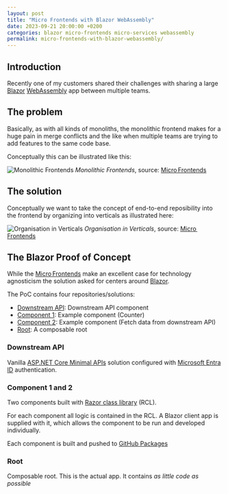 ```yaml
---
layout: post
title: "Micro Frontends with Blazor WebAssembly"
date: 2023-09-21 20:00:00 +0200
categories: blazor micro-frontends micro-services webassembly
permalink: micro-frontends-with-blazor-webassembly/
---
```


## Introduction

Recently one of my customers shared their challenges with sharing a large [Blazor](https://dotnet.microsoft.com/en-us/apps/aspnet/web-apps/blazor) [WebAssembly](https://developer.mozilla.org/en-US/docs/WebAssembly) app between multiple teams.

## The problem

Basically, as with all kinds of monoliths, the monolithic frontend makes for a huge pain in merge conflicts and the like when multiple teams are trying to add features to the same code base.

Conceptually this can be illustrated like this:

![Monolithic Frontends](https://micro-frontends.org/ressources/diagrams/organisational/monolith-frontback-microservices.png "Monolithic Frontends")
*Monolithic Frontends*, source: [Micro Frontends](https://micro-frontends.org/)

## The solution

Conceptually we want to take the concept of end-to-end reposibility into the frontend by organizing into verticals as illustrated here:

![Organisation in Verticals](https://micro-frontends.org/ressources/diagrams/organisational/verticals-headline.png "Organisation in Verticals")
*Organisation in Verticals*, source: [Micro Frontends](https://micro-frontends.org/)

## The Blazor Proof of Concept

While the [Micro Frontends](https://micro-frontends.org/) make an excellent case for technology agnosticism the solution asked for centers around [Blazor](https://dotnet.microsoft.com/en-us/apps/aspnet/web-apps/blazor).

The PoC contains four repositories/solutions:

- [Downstream API](https://github.com/ondfisk/ComposableUI.DownstreamApi): Downstream API component
- [Component 1](https://github.com/ondfisk/ComposableUI.Component1): Example component (Counter)
- [Component 2](https://github.com/ondfisk/ComposableUI.Component1): Example component (Fetch data from downstream API)
- [Root](https://github.com/ondfisk/ComposableUI.Root): A composable root

### Downstream API

Vanilla [ASP.NET Core Minimal APIs](https://learn.microsoft.com/en-us/aspnet/core/fundamentals/minimal-apis/overview) solution configured with [Microsoft Entra ID](https://learn.microsoft.com/en-us/aspnet/core/security/authentication/azure-active-directory/) authentication.

### Component 1 and 2

Two components built with [Razor class library](https://learn.microsoft.com/en-us/aspnet/core/razor-pages/ui-class) (RCL).

For each component all logic is contained in the RCL. A Blazor client app is supplied with it, which allows the component to be run and developed individually.

Each component is built and pushed to [GitHub Packages](https://github.com/features/packages)

### Root

Composable root. This is the actual app. It contains *as little code as possible*
